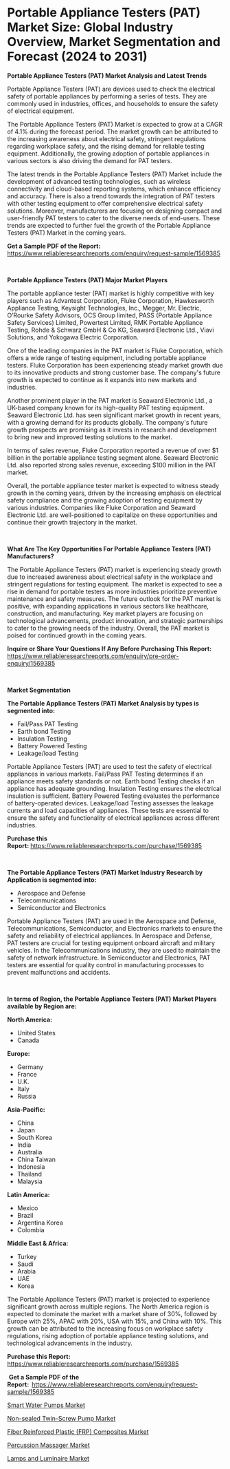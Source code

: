 <p><h1>Portable Appliance Testers (PAT) Market Size: Global Industry Overview, Market Segmentation and Forecast (2024 to 2031)</h1></p><p><strong>Portable Appliance Testers (PAT) Market Analysis and Latest Trends</strong></p>
<p><p>Portable Appliance Testers (PAT) are devices used to check the electrical safety of portable appliances by performing a series of tests. They are commonly used in industries, offices, and households to ensure the safety of electrical equipment.</p><p>The Portable Appliance Testers (PAT) Market is expected to grow at a CAGR of 4.1% during the forecast period. The market growth can be attributed to the increasing awareness about electrical safety, stringent regulations regarding workplace safety, and the rising demand for reliable testing equipment. Additionally, the growing adoption of portable appliances in various sectors is also driving the demand for PAT testers.</p><p>The latest trends in the Portable Appliance Testers (PAT) Market include the development of advanced testing technologies, such as wireless connectivity and cloud-based reporting systems, which enhance efficiency and accuracy. There is also a trend towards the integration of PAT testers with other testing equipment to offer comprehensive electrical safety solutions. Moreover, manufacturers are focusing on designing compact and user-friendly PAT testers to cater to the diverse needs of end-users. These trends are expected to further fuel the growth of the Portable Appliance Testers (PAT) Market in the coming years.</p></p>
<p><strong>Get a Sample PDF of the Report:&nbsp;</strong> <a href="https://www.reliableresearchreports.com/enquiry/request-sample/1569385">https://www.reliableresearchreports.com/enquiry/request-sample/1569385</a></p>
<p>&nbsp;</p>
<p><strong>Portable Appliance Testers (PAT) Major Market Players</strong></p>
<p><p>The portable appliance tester (PAT) market is highly competitive with key players such as Advantest Corporation, Fluke Corporation, Hawkesworth Appliance Testing, Keysight Technologies, Inc., Megger, Mr. Electric, O’Rourke Safety Advisors, OCS Group limited, PASS (Portable Appliance Safety Services) Limited, Powertest Limited, RMK Portable Appliance Testing, Rohde & Schwarz GmbH & Co KG, Seaward Electronic Ltd., Viavi Solutions, and Yokogawa Electric Corporation. </p><p>One of the leading companies in the PAT market is Fluke Corporation, which offers a wide range of testing equipment, including portable appliance testers. Fluke Corporation has been experiencing steady market growth due to its innovative products and strong customer base. The company's future growth is expected to continue as it expands into new markets and industries.</p><p>Another prominent player in the PAT market is Seaward Electronic Ltd., a UK-based company known for its high-quality PAT testing equipment. Seaward Electronic Ltd. has seen significant market growth in recent years, with a growing demand for its products globally. The company's future growth prospects are promising as it invests in research and development to bring new and improved testing solutions to the market.</p><p>In terms of sales revenue, Fluke Corporation reported a revenue of over $1 billion in the portable appliance testing segment alone. Seaward Electronic Ltd. also reported strong sales revenue, exceeding $100 million in the PAT market.</p><p>Overall, the portable appliance tester market is expected to witness steady growth in the coming years, driven by the increasing emphasis on electrical safety compliance and the growing adoption of testing equipment by various industries. Companies like Fluke Corporation and Seaward Electronic Ltd. are well-positioned to capitalize on these opportunities and continue their growth trajectory in the market.</p></p>
<p>&nbsp;</p>
<p><strong>What Are The Key Opportunities For Portable Appliance Testers (PAT) Manufacturers?</strong></p>
<p><p>The Portable Appliance Testers (PAT) market is experiencing steady growth due to increased awareness about electrical safety in the workplace and stringent regulations for testing equipment. The market is expected to see a rise in demand for portable testers as more industries prioritize preventive maintenance and safety measures. The future outlook for the PAT market is positive, with expanding applications in various sectors like healthcare, construction, and manufacturing. Key market players are focusing on technological advancements, product innovation, and strategic partnerships to cater to the growing needs of the industry. Overall, the PAT market is poised for continued growth in the coming years.</p></p>
<p><strong>Inquire or Share Your Questions If Any Before Purchasing This Report:</strong> <a href="https://www.reliableresearchreports.com/enquiry/pre-order-enquiry/1569385">https://www.reliableresearchreports.com/enquiry/pre-order-enquiry/1569385</a></p>
<p>&nbsp;</p>
<p><strong>Market Segmentation</strong></p>
<p><strong>The Portable Appliance Testers (PAT) Market Analysis by types is segmented into:</strong></p>
<p><ul><li>Fail/Pass PAT Testing</li><li>Earth bond Testing</li><li>Insulation Testing</li><li>Battery Powered Testing</li><li>Leakage/load Testing</li></ul></p>
<p><p>Portable Appliance Testers (PAT) are used to test the safety of electrical appliances in various markets. Fail/Pass PAT Testing determines if an appliance meets safety standards or not. Earth bond Testing checks if an appliance has adequate grounding. Insulation Testing ensures the electrical insulation is sufficient. Battery Powered Testing evaluates the performance of battery-operated devices. Leakage/load Testing assesses the leakage currents and load capacities of appliances. These tests are essential to ensure the safety and functionality of electrical appliances across different industries.</p></p>
<p><strong>Purchase this Report:&nbsp;</strong><a href="https://www.reliableresearchreports.com/purchase/1569385">https://www.reliableresearchreports.com/purchase/1569385</a></p>
<p>&nbsp;</p>
<p><strong>The Portable Appliance Testers (PAT) Market Industry Research by Application is segmented into:</strong></p>
<p><ul><li>Aerospace and Defense</li><li>Telecommunications</li><li>Semiconductor and Electronics</li></ul></p>
<p><p>Portable Appliance Testers (PAT) are used in the Aerospace and Defense, Telecommunications, Semiconductor, and Electronics markets to ensure the safety and reliability of electrical appliances. In Aerospace and Defense, PAT testers are crucial for testing equipment onboard aircraft and military vehicles. In the Telecommunications industry, they are used to maintain the safety of network infrastructure. In Semiconductor and Electronics, PAT testers are essential for quality control in manufacturing processes to prevent malfunctions and accidents.</p></p>
<p>&nbsp;</p>
<p><strong>In terms of Region, the Portable Appliance Testers (PAT) Market Players available by Region are:</strong></p>
<p>
    <p> <strong> North America: </strong>
        <ul>
            <li>United States</li>
            <li>Canada</li>
        </ul>
        </p> 
    <p> <strong> Europe: </strong>
        <ul>
            <li>Germany</li>
            <li>France</li>
            <li>U.K.</li>
            <li>Italy</li>
            <li>Russia</li>
        </ul>
        </p> 
    <p> <strong> Asia-Pacific: </strong>
        <ul>
            <li>China</li>
            <li>Japan</li>
            <li>South Korea</li>
            <li>India</li>
            <li>Australia</li>
            <li>China Taiwan</li>
            <li>Indonesia</li>
            <li>Thailand</li>
            <li>Malaysia</li>
        </ul>
        </p> 
    <p> <strong> Latin America: </strong>
        <ul>
            <li>Mexico</li>
            <li>Brazil</li>
            <li>Argentina Korea</li>
            <li>Colombia</li>
        </ul>
        </p> 
    <p> <strong> Middle East & Africa: </strong>
        <ul>
            <li>Turkey</li>
            <li>Saudi</li>
            <li>Arabia</li>
            <li>UAE</li>
            <li>Korea</li>
        </ul>
    </p>
    </p>
<p><p>The Portable Appliance Testers (PAT) market is projected to experience significant growth across multiple regions. The North America region is expected to dominate the market with a market share of 30%, followed by Europe with 25%, APAC with 20%, USA with 15%, and China with 10%. This growth can be attributed to the increasing focus on workplace safety regulations, rising adoption of portable appliance testing solutions, and technological advancements in the industry.</p></p>
<p><strong>Purchase this Report: </strong><a href="https://www.reliableresearchreports.com/purchase/1569385">https://www.reliableresearchreports.com/purchase/1569385</a></p>
<p>&nbsp;<strong>Get a Sample PDF of the Report:&nbsp;&nbsp;</strong><a href="https://www.reliableresearchreports.com/enquiry/request-sample/1569385">https://www.reliableresearchreports.com/enquiry/request-sample/1569385</a></p>
<p><strong></strong></p>
<p><p><a href="https://issuu.com/reportprime-2/docs/smart-water-pumps-market-size-2030.pptx">Smart Water Pumps Market</a></p><p><a href="https://issuu.com/reportprime-2/docs/non-sealed-twin-screw-pump-market-size-2030.pptx">Non-sealed Twin-Screw Pump Market</a></p><p><a href="https://github.com/FassouRP/Market-Research-Report-List-3/blob/main/fiber-reinforced-plastic-frp-composites-market.md">Fiber Reinforced Plastic (FRP) Composites Market</a></p><p><a href="https://github.com/rahu1506/Market-Research-Report-List-3/blob/main/percussion-massager-market.md">Percussion Massager Market</a></p><p><a href="https://github.com/ruddyyedelwadw/Market-Research-Report-List-1/blob/main/lamps-and-luminaire-market.md">Lamps and Luminaire Market</a></p></p>